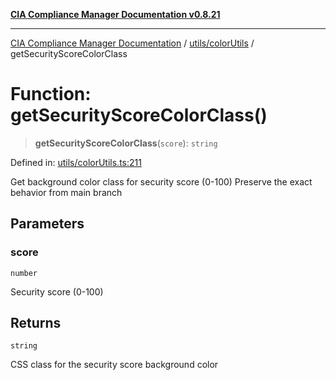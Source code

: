[**CIA Compliance Manager Documentation v0.8.21**](../../../README.md)

***

[CIA Compliance Manager Documentation](../../../modules.md) / [utils/colorUtils](../README.md) / getSecurityScoreColorClass

# Function: getSecurityScoreColorClass()

> **getSecurityScoreColorClass**(`score`): `string`

Defined in: [utils/colorUtils.ts:211](https://github.com/Hack23/cia-compliance-manager/blob/689e67e40bb6afe811128d672a0d7dd5fcbdaea5/src/utils/colorUtils.ts#L211)

Get background color class for security score (0-100)
Preserve the exact behavior from main branch

## Parameters

### score

`number`

Security score (0-100)

## Returns

`string`

CSS class for the security score background color
